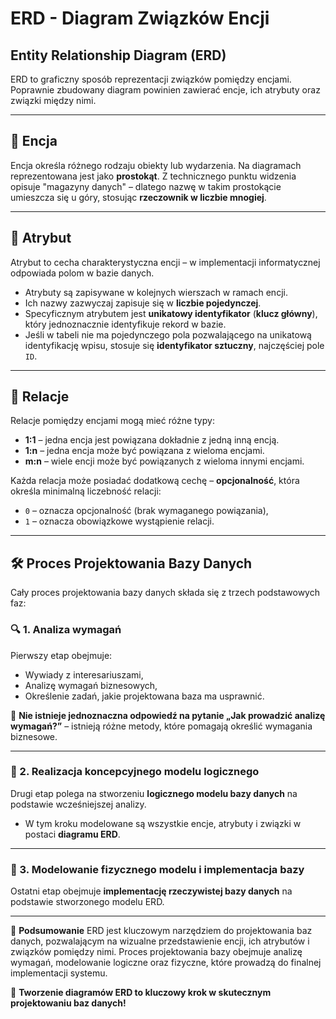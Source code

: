 # ERD - Diagram Związków Encji

## Entity Relationship Diagram (ERD)
ERD to graficzny sposób reprezentacji związków pomiędzy encjami. Poprawnie zbudowany diagram powinien zawierać encje, ich atrybuty oraz związki między nimi.

---

## 📌 Encja
Encja określa różnego rodzaju obiekty lub wydarzenia. Na diagramach reprezentowana jest jako **prostokąt**. Z technicznego punktu widzenia opisuje "magazyny danych" – dlatego nazwę w takim prostokącie umieszcza się u góry, stosując **rzeczownik w liczbie mnogiej**.

---

## 📌 Atrybut
Atrybut to cecha charakterystyczna encji – w implementacji informatycznej odpowiada polom w bazie danych. 

- Atrybuty są zapisywane w kolejnych wierszach w ramach encji.
- Ich nazwy zazwyczaj zapisuje się w **liczbie pojedynczej**.
- Specyficznym atrybutem jest **unikatowy identyfikator** (**klucz główny**), który jednoznacznie identyfikuje rekord w bazie.
- Jeśli w tabeli nie ma pojedynczego pola pozwalającego na unikatową identyfikację wpisu, stosuje się **identyfikator sztuczny**, najczęściej pole `ID`.

---

## 📌 Relacje
Relacje pomiędzy encjami mogą mieć różne typy:

- **1:1** – jedna encja jest powiązana dokładnie z jedną inną encją.
- **1:n** – jedna encja może być powiązana z wieloma encjami.
- **m:n** – wiele encji może być powiązanych z wieloma innymi encjami.

Każda relacja może posiadać dodatkową cechę – **opcjonalność**, która określa minimalną liczebność relacji:
- `0` – oznacza opcjonalność (brak wymaganego powiązania),
- `1` – oznacza obowiązkowe wystąpienie relacji.

---

## 🛠 Proces Projektowania Bazy Danych
Cały proces projektowania bazy danych składa się z trzech podstawowych faz:

### 🔍 1. Analiza wymagań
Pierwszy etap obejmuje:
- Wywiady z interesariuszami,
- Analizę wymagań biznesowych,
- Określenie zadań, jakie projektowana baza ma usprawnić.

🔹 **Nie istnieje jednoznaczna odpowiedź na pytanie „Jak prowadzić analizę wymagań?”** – istnieją różne metody, które pomagają określić wymagania biznesowe.

---

### 📌 2. Realizacja koncepcyjnego modelu logicznego
Drugi etap polega na stworzeniu **logicznego modelu bazy danych** na podstawie wcześniejszej analizy. 
- W tym kroku modelowane są wszystkie encje, atrybuty i związki w postaci **diagramu ERD**.

---

### 💾 3. Modelowanie fizycznego modelu i implementacja bazy
Ostatni etap obejmuje **implementację rzeczywistej bazy danych** na podstawie stworzonego modelu ERD.

---

📌 **Podsumowanie**
ERD jest kluczowym narzędziem do projektowania baz danych, pozwalającym na wizualne przedstawienie encji, ich atrybutów i związków pomiędzy nimi. Proces projektowania bazy obejmuje analizę wymagań, modelowanie logiczne oraz fizyczne, które prowadzą do finalnej implementacji systemu.

🚀 **Tworzenie diagramów ERD to kluczowy krok w skutecznym projektowaniu baz danych!**
